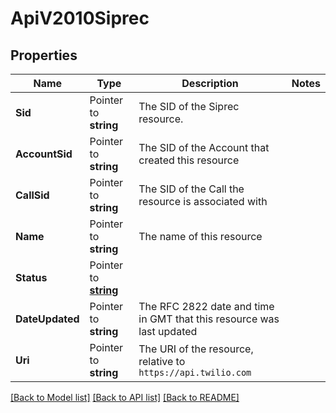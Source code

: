 # ApiV2010Siprec

## Properties

Name | Type | Description | Notes
------------ | ------------- | ------------- | -------------
**Sid** | Pointer to **string** | The SID of the Siprec resource. |
**AccountSid** | Pointer to **string** | The SID of the Account that created this resource |
**CallSid** | Pointer to **string** | The SID of the Call the resource is associated with |
**Name** | Pointer to **string** | The name of this resource |
**Status** | Pointer to [**string**](SiprecEnumStatus.md) |  |
**DateUpdated** | Pointer to **string** | The RFC 2822 date and time in GMT that this resource was last updated |
**Uri** | Pointer to **string** | The URI of the resource, relative to `https://api.twilio.com` |

[[Back to Model list]](../README.md#documentation-for-models) [[Back to API list]](../README.md#documentation-for-api-endpoints) [[Back to README]](../README.md)


